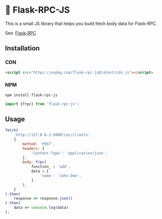 # 📣 Flask-RPC-JS

This is a small JS library that helps you
build fetch body data for Flask-RPC.

See: [Flask-RPC](https://github.com/CheeseCake87/flask-rpc)

## Installation

### CDN

```html
<script src="https://unpkg.com/flask-rpc-js@latest/cdn.js"></script>
```

### NPM

```bash
npm install flask-rpc-js
```

```js
import {frpc} from 'flask-rpc-js';
```

## Usage

```js
fetch(
    'http://127.0.0.1:5000/rpc/clients',
    {
        method: 'POST',
        headers: {
            'Content-Type': 'application/json',
        },
        body: frpc(
            function_ = 'add',
            data = {
                'name': 'John Doe',
            }
        ),
    }
).then(
    response => response.json()
).then(
    data => console.log(data)
);
```